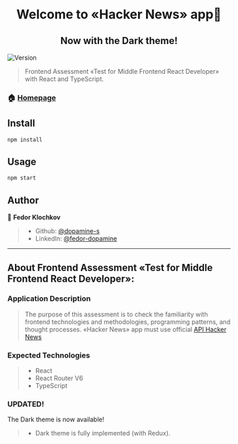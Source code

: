 <h1 align="center">Welcome to «Hacker News» app👋</h1>
<h2 align="center">Now with the Dark theme!</h2>
<p>
  <img alt="Version" src="https://img.shields.io/badge/version-0.2.1-blue.svg?cacheSeconds=2592000" />
</p>

> Frontend Assessment «Test for Middle Frontend React Developer» with React and TypeScript.

### 🏠 [Homepage](https://github.com/dopamine-s/hacker-news-app)

## Install

```sh
npm install
```

## Usage

```sh
npm start
```

## Author

👤 **Fedor Klochkov**

> - Github: [@dopamine-s](https://github.com/dopamine-s)
> - LinkedIn: [@fedor-dopamine](https://linkedin.com/in/fedor-dopamine)

---

## About Frontend Assessment «Test for Middle Frontend React Developer»:

>

### Application Description

> The purpose of this assessment is to check the familiarity with frontend technologies and methodologies, programming patterns, and thought processes.
> «Hacker News» app must use official [API Hacker News](https://github.com/HackerNews/API)

### Expected Technologies

> - React
> - React Router V6
> - TypeScript

### UPDATED!

The Dark theme is now available!

> - Dark theme is fully implemented (with Redux).
